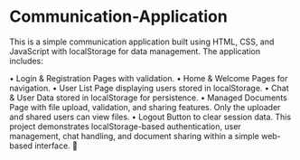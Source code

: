 # Communication-Application
This is a simple communication application built using HTML, CSS, and JavaScript with localStorage for data management. The application includes:

 • Login & Registration Pages with validation.
 • Home & Welcome Pages for navigation.
 • User List Page displaying users stored in localStorage.
 • Chat & User Data stored in localStorage for persistence.
 • Managed Documents Page with file upload, validation, and sharing features. Only the uploader and shared users can view files.
 • Logout Button to clear session data.
This project demonstrates localStorage-based authentication, user management, chat handling, and document sharing within a simple web-based interface. 🚀
